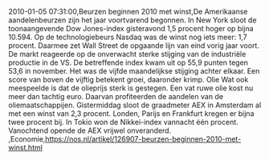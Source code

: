 2010-01-05 07:31:00,Beurzen beginnen 2010 met winst,De Amerikaanse aandelenbeurzen zijn het jaar voortvarend begonnen. In New York sloot de toonaangevende Dow Jones-index gisteravond 1,5 procent hoger op bijna 10.594. Op de technologiebeurs Nasdaq was de winst nog iets meer: 1,7 procent. Daarmee zet Wall Street de opgaande lijn van eind vorig jaar voort. De markt reageerde op de onverwacht sterke stijging van de industriële productie in de VS. De betreffende index kwam uit op 55,9 punten tegen 53,6 in november. Het was de vijfde maandelijkse stijging achter elkaar. Een score van boven de vijftig betekent groei, daaronder krimp. Olie Wat ook meespeelde is dat de olieprijs sterk is gestegen. Een vat ruwe olie kost nu meer dan tachtig euro. Daarvan profiteerden de aandelen van de oliemaatschappijen. Gistermiddag sloot de graadmeter AEX in Amsterdam al met een winst van 2,3 procent. Londen, Parijs en Frankfurt kregen er bijna twee procent bij. In Tokio won de Nikkei-index vannacht één procent. Vanochtend opende de AEX vrijwel onveranderd. ,Economie,https://nos.nl/artikel/126907-beurzen-beginnen-2010-met-winst.html